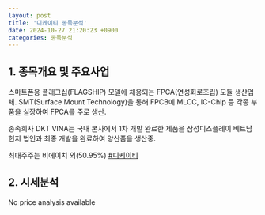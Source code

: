 ```yaml
---
layout: post
title: '디케이티 종목분석'
date: 2024-10-27 21:20:23 +0900
categories: 종목분석
---
```


## 1. 종목개요 및 주요사업

스마트폰용 플래그십(FLAGSHIP) 모델에 채용되는 FPCA(연성회로조립) 모듈 생산업체. SMT(Surface Mount Technology)을 통해 FPCB에 MLCC, IC-Chip 등 각종 부품을 실장하여 FPCA를 주로 생산.

종속회사 DKT VINA는 국내 본사에서 1차 개발 완료한 제품을 삼성디스플레이 베트남 현지 법인과 최종 개발을 완료하여 양산품을 생산중.

최대주주는 비에이치 외(50.95%)
[#디케이티](#)

## 2. 시세분석

No price analysis available
